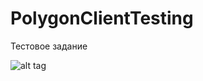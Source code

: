# PolygonClientTesting
 Тестовое задание

![alt tag](https://i.imgur.com/fSbSn9u.png "Главное окно программы")
